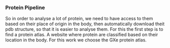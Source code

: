### Protein Pipeline
So in order to analyse a lot of protein, we need to have access to them based on their place of origin in the body, then automatically download theit pdb structure, so that it is easier to analyse them. For this the first step is to find a
protein atlas. A website where protein are classified based on their location in the body. For this work we choose the GXe protein atlas. 
